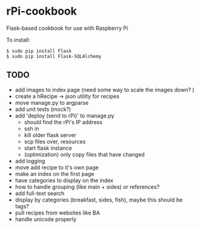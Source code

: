rPi-cookbook
============

Flask-based cookbook for use with Raspberry Pi


To install:

    $ sudo pip install Flask
    $ sudo pip install Flask-SQLAlchemy

TODO
----
 - add images to index page (need some way to scale the images down? )
 - create a hRecipe -> json utility for recipes
 - move manage.py to argparse
 - add unit tests (mock?)
 - add 'deploy (send to rPi)' to manage.py
   - should find the rPi's IP address
   - ssh in
   - kill older flask server
   - scp files over, resources
   - start flask instance
   - (optimization) only copy files that have changed
 - add logging
 - move add recipe to it's own page 
 - make an index on the first page
 - have categories to display on the index
 - how to handle grouping (like main + sides) or references?
 - add full-text search
 - display by categories (breakfast, sides, fish), maybe this should
   be tags?
 - pull recipes from websites like BA
 - handle unicode properly

